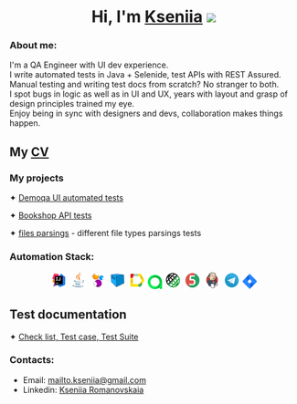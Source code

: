 <h1 align="center">Hi, I'm <a href="https://github.com/potato-scream" target="_blank">Kseniia</a> 
<img src="https://github.com/blackcater/blackcater/raw/main/images/Hi.gif" height="32"/></h1>
<h3>About me:</h3>
I'm a QA Engineer with UI dev experience.</br>
I write automated tests in Java + Selenide, test APIs with REST Assured.</br>
Manual testing and writing test docs from scratch? No stranger to both.</br>
I spot bugs in logic as well as in UI and UX, years with layout and grasp of design principles trained my eye.</br>
Enjoy being in sync with designers and devs, сollaboration makes things happen.</br>

## My [CV](https:)

### My projects

✦ [Demoqa UI automated tests](https://github.com/potato-scream/Registration-form-autotest)

✦ [Bookshop API tests](https://github.com/potato-scream/api-test-bookstore)

✦ [files parsings](https://github.com/) - different file types parsings tests

### Automation Stack:

<p align="center">
<img width="6%" title="IntelliJ IDEA" src="media/logo/Intelij_IDEA.svg">
<img width="6%" title="Java" src="media/logo/Java.svg">
<img width="6%" title="Selenide" src="media/logo/Selenide.svg">
<img width="6%" title="Selenoid" src="media/logo/Selenoid.svg">
<img width="6%" title="Allure Report" src="media/logo/Allure_Report.svg">
<img width="5%" title="Allure TestOps" src="media/logo/AllureTestOps.svg">
<img width="6%" title="Gradle" src="media/logo/RestAssured.svg">
<img width="6%" title="JUnit5" src="media/logo/JUnit5.svg">

<img width="6%" title="Jenkins" src="media/logo/Jenkins.svg">
<img width="6%" title="Telegram" src="media/logo/Telegram.svg">
<img width="5%" title="Jira" src="media/logo/Jira.svg">
</p>

## Test documentation

✦ [Check list, Test case, Test Suite](https://docs.google.com/spreadsheets/d/192aDiwQTupn8qjuwK0crnUV3uRsTGkQdJMeeiESKyBY/edit?gid=464838811#gid=464838811)


### Contacts:

+  Email: [mailto.kseniia@gmail.com](mailto:mailto.kseniia@gmail.com)
+  Linkedin: [Kseniia Romanovskaia](https://www.linkedin.com/in/kseniia-romanovskaia-144ba3201/)
